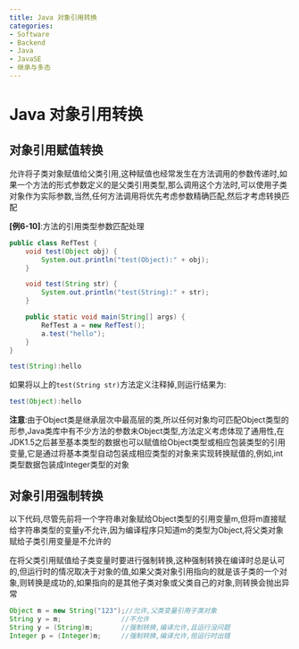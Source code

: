 ```yaml
---
title: Java 对象引用转换
categories:
- Software
- Backend
- Java
- JavaSE
- 继承与多态
---
```

# Java 对象引用转换

## 对象引用赋值转换

允许将子类对象赋值给父类引用,这种赋值也经常发生在方法调用的参数传递时,如果一个方法的形式参数定义的是父类引用类型,那么调用这个方法时,可以使用子类对象作为实际参数,当然,任何方法调用将优先考虑参数精确匹配,然后才考虑转换匹配

**[例6-10]**:方法的引用类型参数匹配处理

```java
public class RefTest {
    void test(Object obj) {
        System.out.println("test(Object):" + obj);
    }

    void test(String str) {
        System.out.println("test(String):" + str);
    }

    public static void main(String[] args) {
        RefTest a = new RefTest();
        a.test("hello");
    }
}

test(String):hello
```

如果将以上的`test(String str)`方法定义注释掉,则运行结果为:

```java
test(Object):hello
```

**注意**:由于Object类是继承层次中最高层的类,所以任何对象均可匹配Object类型的形参,Java类库中有不少方法的参数未Object类型,方法定义考虑体现了通用性,在JDK1.5之后甚至基本类型的数据也可以赋值给Object类型或相应包装类型的引用变量,它是通过将基本类型自动包装成相应类型的对象来实现转换赋值的,例如,int类型数据包装成Integer类型的对象

## 对象引用强制转换

以下代码,尽管先前将一个字符串对象赋给Object类型的引用变量m,但将m直接赋给字符串类型的变量y不允许,因为编译程序只知道m的类型为Object,将父类对象赋给子类引用变量是不允许的

在将父类引用赋值给子类变量时要进行强制转换,这种强制转换在编译时总是认可的,但运行时的情况取决于对象的值,如果父类对象引用指向的就是该子类的一个对象,则转换是成功的,如果指向的是其他子类对象或父类自己的对象,则转换会抛出异常

```java
Object m = new String("123");//允许,父类变量引用子类对象
String y = m;				//不允许
String y = (String)m;		//强制转换,编译允许,且运行没问题
Integer p = (Integer)m;		//强制转换,编译允许,但运行时出错
```


